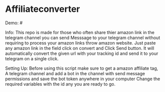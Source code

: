 # Affiliateconverter

Demo: #

Info:
This repo is made for those who often share thier amazon link in the telegram channel you can send Messsage to your telegram channel without requiring to process your amazon links throw amazon website.
Just paste any amazon link in the field click on convert and Click Send button. It will automatically convert the given url with your tracking id and send it to your telegram on a single click.

Setting Up:
Before using this script make sure to get a amazon affiliate tag, A telegram channel and add a bot in the channel with send message permissions and save the bot token anywhere in your computer 
Change the required variables with the id any you are ready to go.
